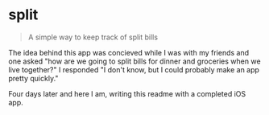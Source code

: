 # split
> A simple way to keep track of split bills

The idea behind this app was concieved while I was with my friends and one asked "how are we going to split bills for dinner and groceries when we live together?"
I responded "I don't know, but I could probably make an app pretty quickly."

Four days later and here I am, writing this readme with a completed iOS app.
